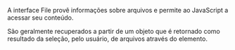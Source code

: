 A interface File provê informações sobre arquivos e permite ao JavaScript a acessar seu conteúdo.

São geralmente recuperados a partir de um objeto  que é retornado como resultado da seleção, pelo usuário, de arquivos através do elemento.
